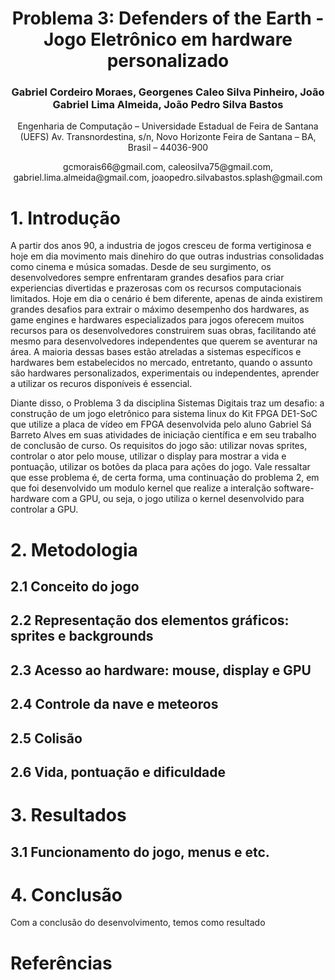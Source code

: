 <div align="center">
  <h1>
      Problema 3: Defenders of the Earth - Jogo Eletrônico em hardware personalizado
  </h1>

  <h3>
    Gabriel Cordeiro Moraes, 
    Georgenes Caleo Silva Pinheiro, 
    João Gabriel Lima Almeida, 
    João Pedro Silva Bastos
  </h3>

  <p>
    Engenharia de Computação – Universidade Estadual de Feira de Santana (UEFS)
    Av. Transnordestina, s/n, Novo Horizonte
    Feira de Santana – BA, Brasil – 44036-900
  </p>

  <center>gcmorais66@gmail.com, caleosilva75@gmail.com, gabriel.lima.almeida@gmail.com, joaopedro.silvabastos.splash@gmail.com</center>

</div>

# 1. Introdução
A partir dos anos 90, a industria de jogos cresceu de forma vertiginosa e hoje em dia movimento mais dinehiro do que outras industrias consolidadas como cinema e música somadas. Desde de seu surgimento, os desenvolvedores sempre enfrentaram grandes desafios para criar experiencias divertidas e prazerosas com os recursos computacionais limitados. Hoje em dia o cenário é bem diferente, apenas de ainda existirem grandes desafios para extrair o máximo desempenho dos hardwares, as game engines e hardwares especializados para jogos oferecem muitos recursos para os desenvolvedores construirem suas obras, facilitando até mesmo para desenvolvedores independentes que querem se aventurar na área. A maioria dessas bases estão atreladas a sistemas específicos e hardwares bem estabelecidos no mercado, entretanto, quando o assunto são hardwares personalizados, experimentais ou independentes, aprender a utilizar os recuros disponíveis é essencial. 

Diante disso, o Problema 3 da disciplina Sistemas Digitais traz um desafio: a construção de um jogo eletrônico para sistema linux do Kit FPGA DE1-SoC que utilize a placa de vídeo em FPGA desenvolvida pelo aluno Gabriel Sá Barreto Alves em suas atividades de iniciação científica e em seu trabalho de conclusão de curso. Os requisitos do jogo são: utilizar novas sprites, controlar o ator pelo mouse, utilizar o display para mostrar a vida e pontuação, utilizar os botões da placa para ações do jogo. Vale ressaltar que esse problema é, de certa forma, uma continuação do problema 2, em que foi desenvolvido um modulo kernel que realize a interalção software-hardware com a GPU, ou seja, o jogo utiliza o kernel desenvolvido para controlar a GPU.

# 2. Metodologia
## 2.1 Conceito do jogo
## 2.2 Representação dos elementos gráficos: sprites e backgrounds
## 2.3 Acesso ao hardware: mouse, display e GPU
## 2.4 Controle da nave e meteoros
## 2.5 Colisão
## 2.6 Vida, pontuação e dificuldade

# 3. Resultados
## 3.1 Funcionamento do jogo, menus e etc.

# 4. Conclusão
Com a conclusão do desenvolvimento, temos como resultado 

# Referências
